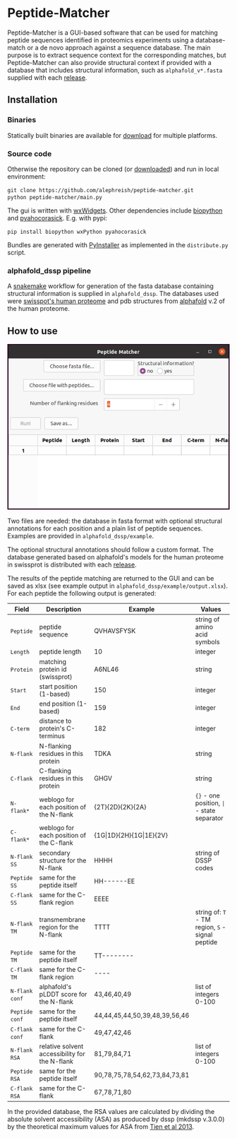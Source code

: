 # Peptide-Matcher

Peptide-Matcher is a GUI-based software that can be used for matching peptide sequences identified in proteomics experiments using a database-match or a de novo approach against a sequence database. The main purpose is to extract sequence context for the corresponding matches, but Peptide-Matcher can also provide structural context if provided with a database that includes structural information, such as `alphafold_v*.fasta` supplied with each [release](https://github.com/alephreish/peptide-matcher/releases/).

## Installation

### Binaries

Statically built binaries are available for [download](https://github.com/alephreish/peptide-matcher/releases/) for multiple platforms.

### Source code

Otherwise the repository can be cloned (or [downloaded](https://github.com/alephreish/peptide-matcher/archive/refs/heads/master.zip)) and run in local environment:

    git clone https://github.com/alephreish/peptide-matcher.git
    python peptide-matcher/main.py

The gui is written with [wxWidgets](https://www.wxwidgets.org/). Other dependencies include [biopython](https://biopython.org/) and [pyahocorasick](https://pyahocorasick.readthedocs.io/). E.g. with pypi:

    pip install biopython wxPython pyahocorasick

Bundles are generated with [PyInstaller](https://pyinstaller.readthedocs.io/) as implemented in the `distribute.py` script.

### alphafold\_dssp pipeline

A [snakemake](https://snakemake.readthedocs.io/) workflow for generation of the fasta database containing structural information is supplied in `alphafold_dssp`. The databases used were [swisspot's human proteome](https://www.uniprot.org/proteomes/UP000005640) and pdb structures from [alphafold](https://www.alphafold.ebi.ac.uk/download) v.2 of the human proteome.

## How to use

![interface](doc/interface.png)

Two files are needed: the database in fasta format with optional structural annotations for each position and a plain list of peptide sequences. Examples are provided in `alphafold_dssp/example`.

The optional structural annotations should follow a custom format. The database generated based on alphafold's models for the human proteome in swissprot is distributed with each [release](https://github.com/alephreish/peptide-matcher/releases/).

The results of the peptide matching are returned to the GUI and can be saved as xlsx (see example output in `alphafold_dssp/example/output.xlsx`). For each peptide the following output is generated:

| Field          | Description                                    | Example                       | Values                                            |
|----------------|------------------------------------------------|-------------------------------|---------------------------------------------------|
| `Peptide`      | peptide sequence                               | QVHAVSFYSK                    | string of amino acid symbols                      |
| `Length`       | peptide length                                 | 10                            | integer                                           |
| `Protein`      | matching protein id (swissprot)                | A6NL46                        | string                                            |
| `Start`        | start position (1-based)                       | 150                           | integer                                           |
| `End`          | end position (1-based)                         | 159                           | integer                                           |
| `C-term`       | distance to protein's C-terminus               | 182                           | integer                                           |
| `N-flank`      | N-flanking residues in this protein            | TDKA                          | string                                            |
| `C-flank`      | C-flanking residues in this protein            | GHGV                          | string                                            |
| `N-flank*`     | weblogo for each position of the N-flank       | {2T}{2D}{2K}{2A}              | `{}` - one position, `\|` - state separator       |
| `C-flank*`     | weblogo for each position of the C-flank       | {1G\|1D}{2H}{1G\|1E}{2V}      |                                                   |
| `N-flank SS`   | secondary structure for the N-flank            | HHHH                          | string of DSSP codes                              |
| `Peptide SS`   | same for the peptide itself                    | HH------EE                    |                                                   |
| `C-flank SS`   | same for the C-flank region                    | EEEE                          |                                                   |
| `N-flank TM`   | transmembrane region for the N-flank           | TTTT                          | string of: `T` - TM region, `S` - signal peptide  |
| `Peptide TM`   | same for the peptide itself                    | TT--------                    |                                                   |
| `C-flank TM`   | same for the C-flank region                    | ----                          |                                                   |
| `N-flank conf` | alphafold's pLDDT score for the N-flank        | 43,46,40,49                   | list of integers 0-100                            |
| `Peptide conf` | same for the peptide itself                    | 44,44,45,44,50,39,48,39,56,46 |                                                   |
| `C-flank conf` | same for the C-flank                           | 49,47,42,46                   |                                                   |
| `N-flank RSA`  | relative solvent accessibility for the N-flank | 81,79,84,71                   | list of integers 0-100                            |
| `Peptide RSA`  | same for the peptide itself                    | 90,78,75,78,54,62,73,84,73,81 |                                                   |
| `C-flank RSA`  | same for the C-flank                           | 67,78,71,80                   |                                                   |

In the provided database, the RSA values are calculated by dividing the absolute solvent accessibility (ASA) as produced by dssp (mkdssp v.3.0.0) by the theoretical maximum values for ASA from [Tien et al 2013](https://dx.doi.org/10.1371%2Fjournal.pone.0080635).

